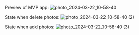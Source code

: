 Preview of MVP app:
![photo_2024-03-22_10-58-40](https://github.com/NEMO1892/Streets_application/assets/100152987/0ea49906-b1fa-4255-b789-9238fb99109e)


State when delete photos:
![photo_2024-03-22_10-58-40 (2)](https://github.com/NEMO1892/Streets_application/assets/100152987/61bca9b1-3a67-4323-9a1e-5e836065f14b)


State when add photos:
![photo_2024-03-22_10-58-40 (3)](https://github.com/NEMO1892/Streets_application/assets/100152987/43e75328-1ae1-4cb6-b99b-0bb2b22bec0f)

